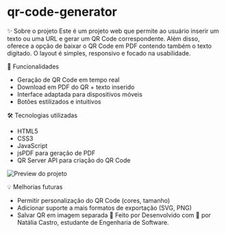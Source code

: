 # qr-code-generator
✨ Sobre o projeto
Este é um projeto web que permite ao usuário inserir um texto ou uma URL e gerar um QR Code correspondente. Além disso, oferece a opção de baixar o QR Code em PDF contendo também o texto digitado. O layout é simples, responsivo e focado na usabilidade.

🚀 Funcionalidades
- Geração de QR Code em tempo real
- Download em PDF do QR + texto inserido
- Interface adaptada para dispositivos móveis
- Botões estilizados e intuitivos
  
🛠️ Tecnologias utilizadas
- HTML5
- CSS3
- JavaScript
- jsPDF para geração de PDF
- QR Server API para criação do QR Code

![Preview do projeto](images/gerador-de-qrcode.jpg)

💡 Melhorias futuras
- Permitir personalização do QR Code (cores, tamanho)
- Adicionar suporte a mais formatos de exportação (SVG, PNG)
- Salvar QR em imagem separada
🐣 Feito por
Desenvolvido com 💛 por Natália Castro, estudante de Engenharia de Software.





